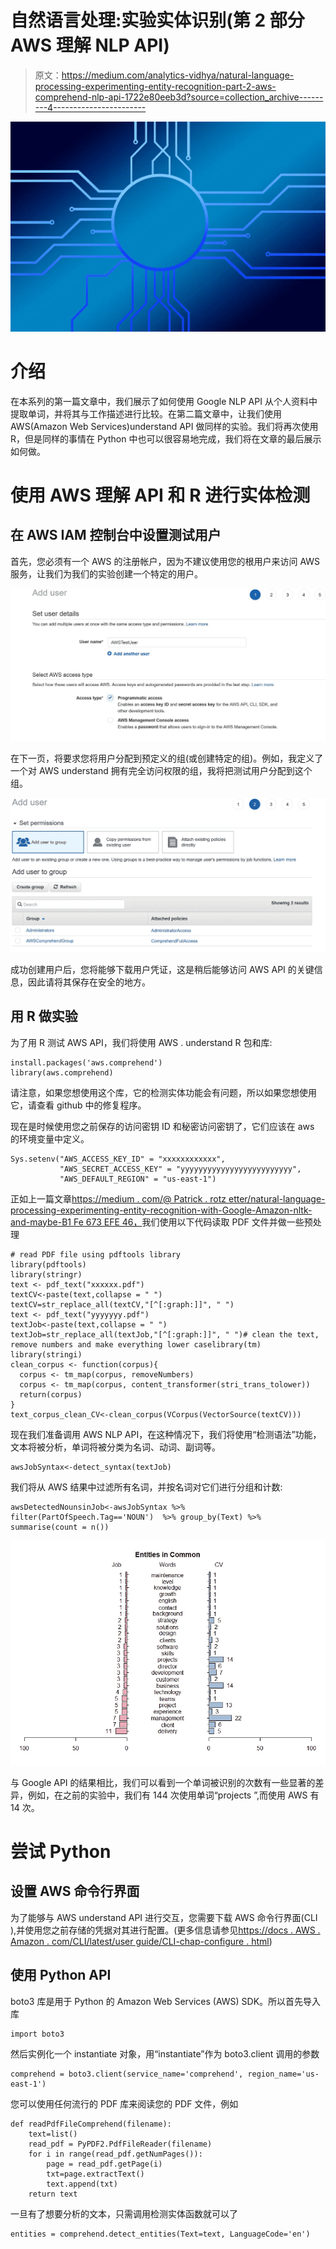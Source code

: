 # 自然语言处理:实验实体识别(第 2 部分 AWS 理解 NLP API)

> 原文：<https://medium.com/analytics-vidhya/natural-language-processing-experimenting-entity-recognition-part-2-aws-comprehend-nlp-api-1722e80eeb3d?source=collection_archive---------4----------------------->

![](img/7d0870e86889e50a10457ce9473d77a7.png)

# 介绍

在本系列的第一篇文章中，我们展示了如何使用 Google NLP API 从个人资料中提取单词，并将其与工作描述进行比较。在第二篇文章中，让我们使用 AWS(Amazon Web Services)understand API 做同样的实验。我们将再次使用 R，但是同样的事情在 Python 中也可以很容易地完成，我们将在文章的最后展示如何做。

# 使用 AWS 理解 API 和 R 进行实体检测

## 在 AWS IAM 控制台中设置测试用户

首先，您必须有一个 AWS 的注册帐户，因为不建议使用您的根用户来访问 AWS 服务，让我们为我们的实验创建一个特定的用户。

![](img/bc01d4c4ae26d1deb6e96d35a24982cd.png)

在下一页，将要求您将用户分配到预定义的组(或创建特定的组)。例如，我定义了一个对 AWS understand 拥有完全访问权限的组，我将把测试用户分配到这个组。

![](img/f7e482fabeca8628df530077f030efcd.png)

成功创建用户后，您将能够下载用户凭证，这是稍后能够访问 AWS API 的关键信息，因此请将其保存在安全的地方。

## 用 R 做实验

为了用 R 测试 AWS API，我们将使用 AWS . understand R 包和库:

```
install.packages('aws.comprehend')
library(aws.comprehend)
```

请注意，如果您想使用这个库，它的检测实体功能会有问题，所以如果您想使用它，请查看 github 中的修复程序。

现在是时候使用您之前保存的访问密钥 ID 和秘密访问密钥了，它们应该在 aws 的环境变量中定义。

```
Sys.setenv("AWS_ACCESS_KEY_ID" = "xxxxxxxxxxxx",
           "AWS_SECRET_ACCESS_KEY" = "yyyyyyyyyyyyyyyyyyyyyyyyy",
           "AWS_DEFAULT_REGION" = "us-east-1")
```

正如上一篇文章[https://medium . com/@ Patrick . rotz etter/natural-language-processing-experimenting-entity-recognition-with-Google-Amazon-nltk-and-maybe-B1 Fe 673 EFE 46，](/@patrick.rotzetter/natural-language-processing-experimenting-entity-recognition-with-google-amazon-nltk-and-maybe-b1fe673efe46)我们使用以下代码读取 PDF 文件并做一些预处理

```
# read PDF file using pdftools library
library(pdftools)
library(stringr)
text <- pdf_text("xxxxxx.pdf")
textCV<-paste(text,collapse = " ")
textCV=str_replace_all(textCV,"[^[:graph:]]", " ") 
text <- pdf_text("yyyyyyy.pdf")
textJob<-paste(text,collapse = " ")
textJob=str_replace_all(textJob,"[^[:graph:]]", " ")# clean the text, remove numbers and make everything lower caselibrary(tm)
library(stringi)
clean_corpus <- function(corpus){
  corpus <- tm_map(corpus, removeNumbers)
  corpus <- tm_map(corpus, content_transformer(stri_trans_tolower))
  return(corpus)
}
text_corpus_clean_CV<-clean_corpus(VCorpus(VectorSource(textCV)))
```

现在我们准备调用 AWS NLP API，在这种情况下，我们将使用“检测语法”功能，文本将被分析，单词将被分类为名词、动词、副词等。

```
awsJobSyntax<-detect_syntax(textJob)
```

我们将从 AWS 结果中过滤所有名词，并按名词对它们进行分组和计数:

```
awsDetectedNounsinJob<-awsJobSyntax %>% filter(PartOfSpeech.Tag=='NOUN')  %>% group_by(Text) %>% summarise(count = n())
```

![](img/370bfaf806ec78e028c044c534d31b38.png)

与 Google API 的结果相比，我们可以看到一个单词被识别的次数有一些显著的差异，例如，在之前的实验中，我们有 144 次使用单词“projects ”,而使用 AWS 有 14 次。

# 尝试 Python

## 设置 AWS 命令行界面

为了能够与 AWS understand API 进行交互，您需要下载 AWS 命令行界面(CLI ),并使用您之前存储的凭据对其进行配置。(更多信息请参见[https://docs . AWS . Amazon . com/CLI/latest/user guide/CLI-chap-configure . html](https://docs.aws.amazon.com/cli/latest/userguide/cli-chap-configure.html))

## 使用 Python API

boto3 库是用于 Python 的 Amazon Web Services (AWS) SDK。所以首先导入库

```
import boto3 
```

然后实例化一个 instantiate 对象，用“instantiate”作为 boto3.client 调用的参数

```
comprehend = boto3.client(service_name='comprehend', region_name='us-east-1')
```

您可以使用任何流行的 PDF 库来阅读您的 PDF 文件，例如

```
def readPdfFileComprehend(filename):
    text=list()
    read_pdf = PyPDF2.PdfFileReader(filename)   
    for i in range(read_pdf.getNumPages()):
        page = read_pdf.getPage(i)
        txt=page.extractText()
        text.append(txt)
    return text
```

一旦有了想要分析的文本，只需调用检测实体函数就可以了

```
entities = comprehend.detect_entities(Text=text, LanguageCode='en')
```